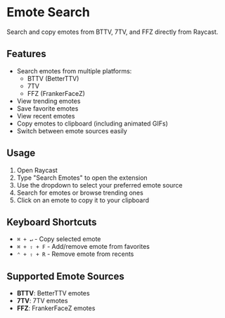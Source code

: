 # Emote Search

Search and copy emotes from BTTV, 7TV, and FFZ directly from Raycast.

## Features

- Search emotes from multiple platforms:
  - BTTV (BetterTTV)
  - 7TV
  - FFZ (FrankerFaceZ)
- View trending emotes
- Save favorite emotes
- View recent emotes
- Copy emotes to clipboard (including animated GIFs)
- Switch between emote sources easily

## Usage

1. Open Raycast
2. Type "Search Emotes" to open the extension
3. Use the dropdown to select your preferred emote source
4. Search for emotes or browse trending ones
5. Click on an emote to copy it to your clipboard

## Keyboard Shortcuts

- `⌘ + ↵` - Copy selected emote
- `⌘ + ⇧ + F` - Add/remove emote from favorites
- `⌃ + ⇧ + R` - Remove emote from recents

## Supported Emote Sources

- **BTTV**: BetterTTV emotes
- **7TV**: 7TV emotes
- **FFZ**: FrankerFaceZ emotes
